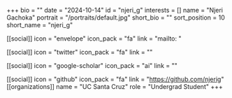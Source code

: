 +++
bio = "" 
date = "2024-10-14" 
id = "njeri_g" 
interests = [] 
name = "Njeri Gachoka" 
portrait = "/portraits/default.jpg" 
short_bio = "" 
sort_position = 10
 short_name = "njeri_g" 

[[social]] 
    icon = "envelope" 
    icon_pack = "fa" 
    link = "mailto: "

 [[social]] 
    icon = "twitter" 
    icon_pack = "fa" 
    link = "" 

[[social]] 
    icon = "google-scholar" 
    icon_pack = "ai" 
    link = "" 

[[social]] 
    icon = "github" 
    icon_pack = "fa" 
    link = "https://github.com/njerig" 
[[organizations]] 
     name = "UC Santa Cruz" 
      role = "Undergrad Student" 
+++
